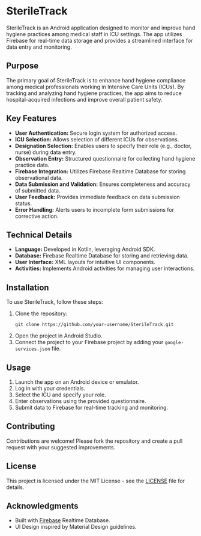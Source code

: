 # SterileTrack 

SterileTrack is an Android application designed to monitor and improve hand hygiene practices among medical staff in ICU settings. The app utilizes Firebase for real-time data storage and provides a streamlined interface for data entry and monitoring.

## Purpose

The primary goal of SterileTrack is to enhance hand hygiene compliance among medical professionals working in Intensive Care Units (ICUs). By tracking and analyzing hand hygiene practices, the app aims to reduce hospital-acquired infections and improve overall patient safety.

## Key Features

- **User Authentication:** Secure login system for authorized access.
- **ICU Selection:** Allows selection of different ICUs for observations.
- **Designation Selection:** Enables users to specify their role (e.g., doctor, nurse) during data entry.
- **Observation Entry:** Structured questionnaire for collecting hand hygiene practice data.
- **Firebase Integration:** Utilizes Firebase Realtime Database for storing observational data.
- **Data Submission and Validation:** Ensures completeness and accuracy of submitted data.
- **User Feedback:** Provides immediate feedback on data submission status.
- **Error Handling:** Alerts users to incomplete form submissions for corrective action.

## Technical Details

- **Language:** Developed in Kotlin, leveraging Android SDK.
- **Database:** Firebase Realtime Database for storing and retrieving data.
- **User Interface:** XML layouts for intuitive UI components.
- **Activities:** Implements Android activities for managing user interactions.

## Installation

To use SterileTrack, follow these steps:

1. Clone the repository:
   ```
   git clone https://github.com/your-username/SterileTrack.git
   ```
2. Open the project in Android Studio.
3. Connect the project to your Firebase project by adding your `google-services.json` file.

## Usage

1. Launch the app on an Android device or emulator.
2. Log in with your credentials.
3. Select the ICU and specify your role.
4. Enter observations using the provided questionnaire.
5. Submit data to Firebase for real-time tracking and monitoring.

## Contributing

Contributions are welcome! Please fork the repository and create a pull request with your suggested improvements.

## License

This project is licensed under the MIT License - see the [LICENSE](LICENSE) file for details.

## Acknowledgments

- Built with [Firebase](https://firebase.google.com/) Realtime Database.
- UI Design inspired by Material Design guidelines.


